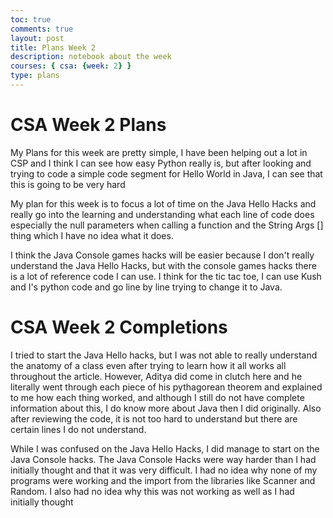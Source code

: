 ```yaml
---
toc: true
comments: true
layout: post
title: Plans Week 2
description: notebook about the week
courses: { csa: {week: 2} }
type: plans
---
```

# CSA Week 2 Plans
My Plans for this week are pretty simple, I have been helping out a lot in CSP and I think I can see how easy Python really is, but after looking and trying to code a simple code segment for Hello World in Java, I can see that this is going to be very hard

My plan for this week is to focus a lot of time on the Java Hello Hacks and really go into the learning and understanding what each line of code does especially the null parameters when calling a function and the String Args [] thing which I have no idea what it does.

I think the Java Console games hacks will be easier because I don't really understand the Java Hello Hacks, but with the console games hacks there is a lot of reference code I can use. I think for the tic tac toe, I can use Kush and I's python code and go line by line trying to change it to Java.


# CSA Week 2 Completions
I tried to start the Java Hello hacks, but I was not able to really understand the anatomy of a class even after trying to learn how it all works all throughout the article. However, Aditya did come in clutch here and he literally went through each piece of his pythagorean theorem and explained to me how each thing worked, and although I still do not have complete information about this, I do know more about Java then I did originally. Also after reviewing the code, it is not too hard to understand but there are certain lines I do not understand.

While I was confused on the Java Hello Hacks, I did manage to start on the Java Console hacks. The Java Console Hacks were way harder than I had initially thought and that it was very difficult. I had no idea why none of my programs were working and the import from the libraries like Scanner and Random. I also had no idea why this was not working as well as I had initially thought